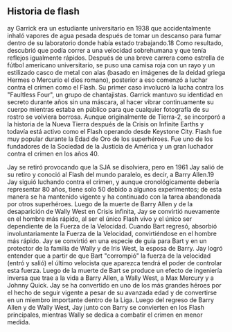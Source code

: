 ## Historia de flash

ay Garrick era un estudiante universitario en 1938 que accidentalmente inhaló vapores de agua pesada después de tomar un descanso para fumar dentro de su laboratorio donde había estado trabajando.18​ Como resultado, descubrió que podía correr a una velocidad sobrehumana y que tenía reflejos igualmente rápidos. Después de una breve carrera como estrella de fútbol americano universitario, se puso una camisa roja con un rayo y un estilizado casco de metal con alas (basado en imágenes de la deidad griega Hermes o Mercurio el dios romano), posterior a eso comenzó a luchar contra el crimen como el Flash. Su primer caso involucró la lucha contra los "Faultless Four", un grupo de chantajistas. Garrick mantuvo su identidad en secreto durante años sin una máscara, al hacer vibrar continuamente su cuerpo mientras estaba en público para que cualquier fotografía de su rostro se volviera borrosa. Aunque originalmente de Tierra-2, se incorporó a la historia de la Nueva Tierra después de la Crisis on Infinite Earths y todavía está activo como el Flash operando desde Keystone City. Flash fue muy popular durante la Edad de Oro de los superhéroes. Fue uno de los fundadores de la Sociedad de la Justicia de América y un gran luchador contra el crimen en los años 40.

Jay se retiró provocando que la SJA se disolviera, pero en 1961 Jay salió de su retiro y conoció al Flash del mundo paralelo, es decir, a Barry Allen.19​ Jay siguió luchando contra el crimen, y aunque cronológicamente debería representar 80 años, tiene solo 50 debido a algunos experimentos; de esta manera se ha mantenido vigente y ha continuado con la tarea abandonada por otros superhéroes. Luego de la muerte de Barry Allen y de la desaparición de Wally West en Crisis infinita, Jay se convirtió nuevamente en el hombre más rápido, al ser el único Flash vivo y el único ser dependiente de la Fuerza de la Velocidad. Cuando Bart regresó, absorbió involuntariamente la Fuerza de la Velocidad, convirtiéndose en el hombre más rápido. Jay se convirtió en una especie de guía para Bart y en un protector de la familia de Wally y de Iris West, la esposa de Barry. Jay logró entender que a partir de que Bart "corrompió" la fuerza de la velocidad (entró y salió) el último velocista que aparezca tendrá el poder de controlar esta fuerza. Luego de la muerte de Bart se produce un efecto de ingeniería inversa que trae a la vida a Barry Allen, a Wally West, a Max Mercury y a Johnny Quick. Jay se ha convertido en uno de los más grandes héroes por el hecho de seguir vigente a pesar de su avanzada edad y de convertirse en un miembro importante dentro de la Liga. Luego del regreso de Barry Allen y de Wally West, Jay junto con Barry se convierten en los Flash principales, mientras Wally se dedica a combatir el crimen en menor medida.
